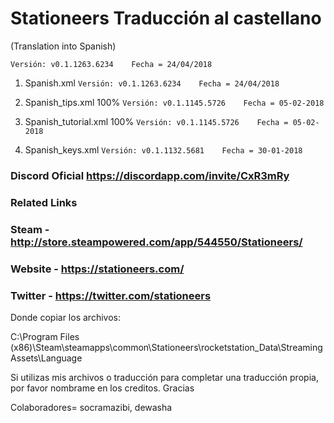 # Stationeers Traducción al castellano

(Translation into Spanish)

```[javascript]
Versión: v0.1.1263.6234    Fecha = 24/04/2018
```

1. Spanish.xml               ```Versión: v0.1.1263.6234    Fecha = 24/04/2018```

2. Spanish_tips.xml 100%     ```Versión: v0.1.1145.5726    Fecha = 05-02-2018 ```

3. Spanish_tutorial.xml 100% ```Versión: v0.1.1145.5726    Fecha = 05-02-2018 ```

4. Spanish_keys.xml          ```Versión: v0.1.1132.5681    Fecha = 30-01-2018 ```

### Discord Oficial https://discordapp.com/invite/CxR3mRy

### Related Links
### Steam - http://store.steampowered.com/app/544550/Stationeers/

### Website - https://stationeers.com/

### Twitter - https://twitter.com/stationeers


Donde copiar los archivos:

C:\Program Files (x86)\Steam\steamapps\common\Stationeers\rocketstation_Data\StreamingAssets\Language

Si utilizas mis archivos o traducción para completar una traducción propia, por favor nombrame en los creditos. Gracias

Colaboradores= socramazibi, dewasha
